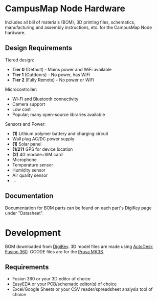 # CampusMap Node Hardware

Includes all bill of materials (BOM), 3D printing files, schematics, manufacturing and assembly instructions, etc. for the CampusMap Node hardware.

## Design Requirements

Tiered design:
- **Tier 0** (Default) - Mains power and WiFi available
- **Tier 1** (Outdoors) - No power, has WiFi
- **Tier 2** (Fully Remote) - No power or WiFi

Microcontroller:
- Wi-Fi and Bluetooth connectivity
- Camera support
- Low cost
- Popular; many open-source libraries available

Sensors and Power:
- **(1)** Lithium polymer battery and charging circuit
- Wall plug AC/DC power supply
- **(1)** Solar panel
- **(1/2?)** GPS for device location 
- **(2)** 4G module+SIM card
- Microphone
- Temperature sensor
- Humidity sensor
- Air quality sensor
- ...

## Documentation

Documentation for BOM parts can be found on each part's DigiKey page under "Datasheet".

# Development

BOM downloaded from [DigiKey](https://www.digikey.ca). 3D model files are made using [AutoDesk Fusion 360](https://shop.prusa3d.com/en/3d-printers/181-original-prusa-i3-mk3s-3d-printer.html). GCODE files are for the [Prusa MK3S](https://shop.prusa3d.com/en/3d-printers/181-original-prusa-i3-mk3s-3d-printer.html).

## Requirements

- Fusion 360 or your 3D editor of choice
- EasyEDA or your PCB/schematic editor(s) of choice
- Excel/Google Sheets or your CSV reader/spreadsheet analysis tool of choice
